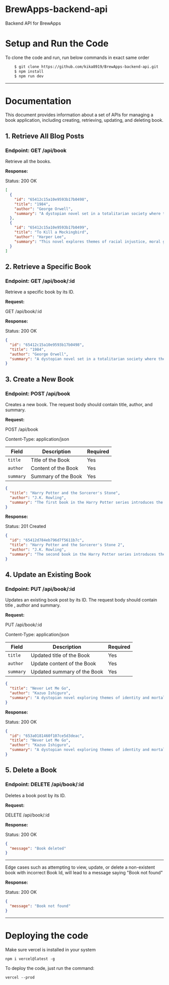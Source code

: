 # BrewApps-backend-api

Backend API for BrewApps

# Setup and Run the Code

To clone the code and run, run below commands in exact same order

```bash
    $ git clone https://github.com/kika8919/BrewApps-backend-api.git
    $ npm install
    $ npm run dev
```

---

# Documentation

This document provides information about a set of APIs for managing a book application, including creating, retrieving, updating, and deleting book.

## 1. Retrieve All Blog Posts

### Endpoint: GET /api/book

Retrieve all the books.

**Response:**

Status: 200 OK

```json
[
  {
    "id": "65412c15a10e9593b17b0498",
    "title": "1984",
    "author": "George Orwell",
    "summary": "A dystopian novel set in a totalitarian society where the government exercises total control over its citizens, surveillance is omnipresent, and independent thinking is a crime."
  },
  {
    "id": "65412c15a10e9593b17b0499",
    "title": "To Kill a Mockingbird",
    "author": "Harper Lee",
    "summary": "This novel explores themes of racial injustice, moral growth, and the loss of innocence through the story of a young girl growing up in the racially divided American South."
  }
]
```

## 2. Retrieve a Specific Book

### Endpoint: GET /api/book/:id

Retrieve a specific book by its ID.

**Request:**

GET /api/book/:id

**Response:**

Status: 200 OK

```json
{
  "id": "65412c15a10e9593b17b0498",
  "title": "1984",
  "author": "George Orwell",
  "summary": "A dystopian novel set in a totalitarian society where the government exercises total control over its citizens, surveillance is omnipresent, and independent thinking is a crime."
}
```

## 3. Create a New Book

### Endpoint: POST /api/book

Creates a new book. The request body should contain title, author, and summary.

**Request:**

POST /api/book

Content-Type: application/json

| Field     | Description         | Required |
| --------- | ------------------- | -------- |
| `title`   | Title of the Book   | Yes      |
| `author`  | Content of the Book | Yes      |
| `summary` | Summary of the Book | Yes      |

```json
{
  "title": "Harry Potter and the Sorcerer's Stone",
  "author": "J.K. Rowling",
  "summary": "The first book in the Harry Potter series introduces the young wizard Harry as he discovers his magical abilities and embarks on his adventures at Hogwarts School of Witchcraft and Wizardry."
}
```

**Response:**

Status: 201 Created

```json
{
  "id": "65412d784eb796d7f5611b7c",
  "title": "Harry Potter and the Sorcerer's Stone 2",
  "author": "J.K. Rowling",
  "summary": "The second book in the Harry Potter series introduces the young wizard Harry as he discovers his magical abilities and embarks on his adventures at Hogwarts School of Witchcraft and Wizardry."
}
```

## 4. Update an Existing Book

### Endpoint: PUT /api/book/:id

Updates an existing book post by its ID. The request body should contain title , author and summary.

**Request:**

PUT /api/book/:id

Content-Type: application/json

| Field     | Description                 | Required |
| --------- | --------------------------- | -------- |
| `title`   | Updated title of the Book   | Yes      |
| `author`  | Update content of the Book  | Yes      |
| `summary` | Updated summary of the Book | Yes      |

```json
{
  "title": "Never Let Me Go",
  "author": "Kazuo Ishiguro",
  "summary": "A dystopian novel exploring themes of identity and mortality, set in a world where human clones are raised to provide organ donations"
}
```

**Response:**

Status: 200 OK

```json
{
  "id": "653a0181460f107ce5d3deac",
  "title": "Never Let Me Go",
  "author": "Kazuo Ishiguro",
  "summary": "A dystopian novel exploring themes of identity and mortality, set in a world where human clones are raised to provide organ donations"
}
```

## 5. Delete a Book

### Endpoint: DELETE /api/book/:id

Deletes a book post by its ID.

**Request:**

DELETE /api/book/:id

**Response:**

Status: 200 OK

```json
{
  "message": "Book deleted"
}
```

---

Edge cases such as attempting to view, update, or delete a non-existent book with incorrect Book Id, will lead to a message saying "Book not found"

**Response:**

Status: 200 OK

```json
{
  "message": "Book not found"
}
```

---

# Deploying the code

Make sure vercel is installed in your system

`npm i vercel@latest -g`

To deploy the code, just run the command:

`vercel --prod`
